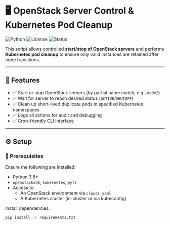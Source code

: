 # 🖥️ OpenStack Server Control & Kubernetes Pod Cleanup

![Python](https://img.shields.io/badge/python-3.6%2B-blue)
![License](https://img.shields.io/badge/license-MIT-green)
![Status](https://img.shields.io/badge/status-active-brightgreen)

This script allows controlled **start/stop of OpenStack servers** and performs **Kubernetes pod cleanup** to ensure only valid instances are retained after node transitions.

---

## 📌 Features

- ✅ Start or stop OpenStack servers (by partial name match, e.g., `node2`)
- ✅ Wait for server to reach desired status (`ACTIVE`/`SHUTOFF`)
- ✅ Clean up short-lived duplicate pods in specified Kubernetes namespaces
- ✅ Logs all actions for audit and debugging
- ✅ Cron-friendly CLI interface

---

## ⚙️ Setup

### 🔧 Prerequisites

Ensure the following are installed:

- Python 3.6+
- `openstacksdk`, `kubernetes`, `pytz`
- Access to:
  - An OpenStack environment via `clouds.yaml`
  - A Kubernetes cluster (in-cluster or via kubeconfig)

Install dependencies:

```bash
pip install -r requirements.txt
